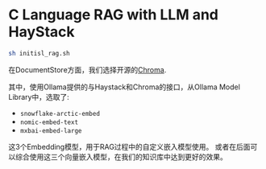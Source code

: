 # C Language RAG with LLM and HayStack



```bash
sh initisl_rag.sh
```


在DocumentStore方面，我们选择开源的[Chroma](https://docs.trychroma.com).

其中，使用Ollama提供的与Haystack和Chroma的接口，从Ollama Model Library中，选取了:

* `snowflake-arctic-embed`
* `nomic-embed-text`
* `mxbai-embed-large`

这3个Embedding模型，用于RAG过程中的自定义嵌入模型使用。 或者在后面可以综合使用这三个向量嵌入模型，在我们的知识库中达到更好的效果。






